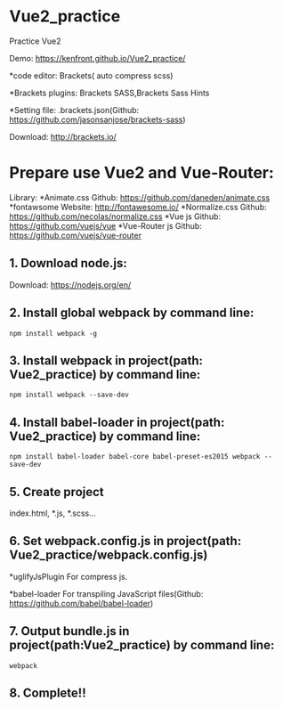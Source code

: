 # Vue2_practice
Practice Vue2

Demo: https://kenfront.github.io/Vue2_practice/

*code editor: Brackets( auto compress scss)

*Brackets plugins: Brackets SASS,Brackets Sass Hints

*Setting file: .brackets.json(Github: https://github.com/jasonsanjose/brackets-sass)

Download: http://brackets.io/

# Prepare use Vue2 and Vue-Router:

Library:
*Animate.css
 Github: https://github.com/daneden/animate.css
*fontawsome
 Website: http://fontawesome.io/
*Normalize.css
 Github: https://github.com/necolas/normalize.css
*Vue js
 Github: https://github.com/vuejs/vue
*Vue-Router js
 Github: https://github.com/vuejs/vue-router

## 1. Download node.js:

Download: https://nodejs.org/en/

## 2. Install global webpack by command line:

    npm install webpack -g

## 3. Install webpack in project(path: Vue2_practice) by command line:

    npm install webpack --save-dev
    
## 4. Install babel-loader in project(path: Vue2_practice) by command line:

    npm install babel-loader babel-core babel-preset-es2015 webpack --save-dev

## 5. Create project

index.html, *.js, *.scss...

## 6. Set webpack.config.js in project(path: Vue2_practice/webpack.config.js)

*uglifyJsPlugin For compress js.

*babel-loader For transpiling JavaScript files(Github: https://github.com/babel/babel-loader)

## 7. Output bundle.js in project(path:Vue2_practice) by command line:

    webpack
    
## 8. Complete!!